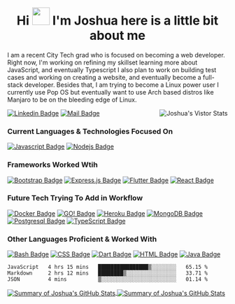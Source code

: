 
<h1 align="center">Hi <img src="https://raw.githubusercontent.com/ShahriarShafin/ShahriarShafin/main/Assets/hi.gif" width="40px"/> I'm Joshua here is a little bit about me</h1>

<p>
I am a recent City Tech grad who is focused on becoming a web developer. Right now, I'm working on refining my skillset learning more about JavaScript, and eventually Typescript I also plan to work on building test cases and working on creating a website, and eventually become a full-stack developer. Besides that, I am trying to become a Linux power user I currently use Pop OS but eventually want to use Arch based distros like Manjaro to be on the bleeding edge of Linux.
</p>

<a href="https://github.com/jacgit18">
<img align="right" src="https://visitor-badge.glitch.me/badge?page_id=jacgit18.jacgit18user=jacgit18" alt="Joshua's Vistor Stats" title="Vistors" />
</a>

<!--
**jacgit18/jacgit18** is a ✨ _special_ ✨ repository because its `README.md` (this file) appears on your GitHub profile.

Here are some ideas to get you started:

- 🔭 I’m currently working on ...
- 🌱 I’m currently learning ...
- 👯 I’m looking to collaborate on ...
- 🤔 I’m looking for help with ...
- 💬 Ask me about ...
- 📫 How to reach me: ...
- 😄 Pronouns: ...
- ⚡ Fun fact: ...
-->

[![Linkedin Badge](https://img.shields.io/badge/-Joshua-0e76a8?style=flat&labelColor=0e76a8&logo=linkedin&logoColor=white)](https://www.linkedin.com/in/joshua-carpentier)                                      [![Mail Badge](https://img.shields.io/badge/-Joshua-c0392b?style=flat&labelColor=c0392b&logo=gmail&logoColor=white)](mailto:jacdevgoo2020@gmail.com)

### Current Languages & Technologies Focused On
[![Javascript Badge](https://img.shields.io/badge/-Javascript-F0DB4F?style=for-the-badge&labelColor=black&logo=javascript&logoColor=F0DB4F)](#)
[![Nodejs Badge](https://img.shields.io/badge/-Nodejs-3C873A?style=for-the-badge&labelColor=black&logo=node.js&logoColor=3C873A)](#) 

### Frameworks Worked Wtih 
[![Bootstrap Badge](https://img.shields.io/badge/-Bootstrap-ffffff?style=for-the-badge&labelColor=6610f2&logo=bootstrap&logoColor=ffffff)](#)
[![Express.js Badge](https://img.shields.io/badge/-Express.js-ffffff?style=for-the-badge&labelColor=black&logo=express&logoColor=ffffff)](#)
[![Flutter Badge](https://img.shields.io/badge/-Flutter-ffffff?style=for-the-badge&labelColor=black&logo=flutter&logoColor=61DBFB)](#)
[![React Badge](https://img.shields.io/badge/-React-61DBFB?style=for-the-badge&labelColor=black&logo=react&logoColor=61DBFB)](#)




### Future Tech Trying To Add in Workflow
[![Docker Badge](https://img.shields.io/badge/-Docker-17a2b8?style=for-the-badge&labelColor=black&logo=docker&logoColor=61DBFB)](#) 
[![GO! Badge](https://img.shields.io/badge/-GO!-007d9c?style=for-the-badge&labelColor=ffffff&logo=go&logoColor=007d9c)](#)
[![Heroku Badge](https://img.shields.io/badge/-Heroku-ffffff?style=for-the-badge&labelColor=79589f&logo=heroku&logoColor=ffffff)](#) 
[![MongoDB Badge](https://img.shields.io/badge/-MongoDB-ffffff?style=for-the-badge&labelColor=13aa52&logo=mongodb&logoColor=ffffff)](#)
[![Postgresql Badge](https://img.shields.io/badge/-Postgresql-336791?style=for-the-badge&labelColor=ffffff&logo=postgresql&logoColor=336791)](#)
[![TypeScript Badge](https://img.shields.io/badge/-TypeScript-3178c6?style=for-the-badge&labelColor=ffffff&logo=typescript&logoColor=3178c6)](#)
### Other Languages Proficient & Worked With 
[![Bash Badge](https://img.shields.io/badge/-Bash-f2bf18?style=for-the-badge&labelColor=black&logo=linux&logoColor=white)](#)
[![CSS Badge](https://img.shields.io/badge/-CSS-ffffff?style=for-the-badge&labelColor=ffffff&logo=css3&logoColor=007bff)](#) 
[![Dart Badge](https://img.shields.io/badge/-Dart-1b73de?style=for-the-badge&labelColor=black&logo=dart&logoColor=1b73de)](#)
[![HTML Badge](https://img.shields.io/badge/-HTML-ffffff?style=for-the-badge&labelColor=ffffff&logo=html5&logoColor=orange)](#) 
[![Java Badge](https://img.shields.io/badge/-Java-ff7b00?style=for-the-badge&labelColor=black&logo=java&logoColor=orange)](#) 



<!--START_SECTION:waka-->
```text
JavaScript   4 hrs 15 mins   ████████████████▒░░░░░░░░   65.15 % 
Markdown     2 hrs 12 mins   ████████▒░░░░░░░░░░░░░░░░   33.71 % 
JSON         4 mins          ▒░░░░░░░░░░░░░░░░░░░░░░░░   01.14 % 
```
<!--END_SECTION:waka-->


<a href="https://github.com/jacgit18">
<img align="center"  src="https://github-readme-streak-stats.herokuapp.com/?user=jacgit18&theme=great-gatsby" alt="Summary of Joshua's GitHub Stats" title="Summary of Joshua's GitHub Streak" />
</a> 

<a href="https://github.com/jacgit18">
<img align="center" position="relative" top=100px src="https://github-readme-stats.vercel.app/api?username=jacgit18&show_icons=true&count_private=true&hide=stars&theme=great-gatsby&custom_title=Joshua%27s%20Overall%20GitHub%20Stats" alt="Summary of Joshua's GitHub Stats" title="Summary of Joshua's GitHub Stats"/>
</a> 

<!-- <a href="https://github.com/jacgit18">
<img align="left" src="https://github-readme-stats.vercel.app/api/top-langs/?username=jacgit18&theme=great-gatsby&langs_count=7&hide=hack&custom_title=Joshua%27s%20Most%20Used%20Languages" alt="List of Joshua's Most Used Languages" title="List of Joshua's Most Used Languages" />
</a> -->



